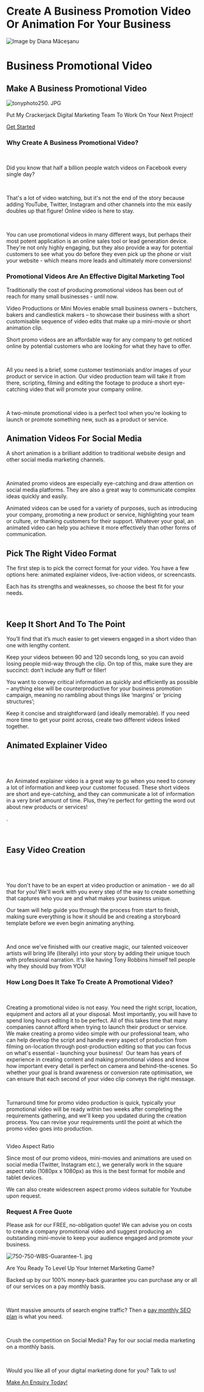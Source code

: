 # Create A Business Promotion Video Or Animation For Your Business


![Image by Diana Măceşanu](https://static.wixstatic.com/media/nsplsh_766347495553567a584f34~mv2_d_7360_4140_s_4_2.jpg/v1/fill/w_94,h_53,al_c,q_80,usm_0.66_1.00_0.01,blur_2,enc_avif,quality_auto/nsplsh_766347495553567a584f34~mv2_d_7360_4140_s_4_2.jpg)

# Business Promotional Video

## Make A Business Promotional Video

![tonyphoto250. JPG](https://static.wixstatic.com/media/6b7f88_582ea4f4b43348488f415acfc1cf97ce~mv2.jpg/v1/fill/w_153,h_153,al_c,q_80,usm_0.66_1.00_0.01,enc_avif,quality_auto/tonyphoto250_JPG.jpg)

Put My Crackerjack Digital Marketing Team To Work On Your Next Project!

[Get Started](https://www.webuildstores.co.uk/contact)

### Why Create A Business Promotional Video?

​

Did you know that half a billion people watch videos on Facebook every single day?

​

That's a lot of video watching, but it's not the end of the story because adding YouTube, Twitter, Instagram and other channels into the mix easily doubles up that figure! Online video is here to stay.

​

You can use promotional videos in many different ways, but perhaps their most potent application is an online sales tool or lead generation device. They're not only highly engaging, but they also provide a way for potential customers to see what you do before they even pick up the phone or visit your website - which means more leads and ultimately more conversions!

### Promotional Videos Are An Effective Digital Marketing Tool

Traditionally the cost of producing promotional videos has been out of reach for many small businesses - until now.

Video Productions or Mini Movies enable small business owners – butchers, bakers and candlestick makers – to showcase their business with a short customisable sequence of video edits that make up a mini-movie or short animation clip.

Short promo videos are an affordable way for any company to get noticed online by potential customers who are looking for what they have to offer.

​

All you need is a brief, some customer testimonials and/or images of your product or service in action. Our video production team will take it from there, scripting, filming and editing the footage to produce a short eye-catching video that will promote your company online.

​

A two-minute promotional video is a perfect tool when you're looking to launch or promote something new, such as a product or service. 

## Animation Videos For Social Media

A short animation is a brilliant addition to traditional website design and other social media marketing channels. 

​

Animated promo videos are especially eye-catching and draw attention on social media platforms. They are also a great way to communicate complex ideas quickly and easily.

Animated videos can be used for a variety of purposes, such as introducing your company, promoting a new product or service, highlighting your team or culture, or thanking customers for their support. Whatever your goal, an animated video can help you achieve it more effectively than other forms of communication.

## Pick The Right Video Format

 
The first step is to pick the correct format for your video. You have a few options here: animated explainer videos, live-action videos, or screencasts.

Each has its strengths and weaknesses, so choose the best fit for your needs.

​

## Keep It Short And To The Point

 
You’ll find that it’s much easier to get viewers engaged in a short video than one with lengthy content.

Keep your videos between 90 and 120 seconds long, so you can avoid losing people mid-way through the clip. On top of this, make sure they are succinct: don’t include any fluff or filler!

You want to convey critical information as quickly and efficiently as possible – anything else will be counterproductive for your business promotion campaign, meaning no rambling about things like ‘margins’ or ‘pricing structures’;

Keep it concise and straightforward (and ideally memorable). If you need more time to get your point across, create two different videos linked together.

## Animated Explainer Video

## ​

An Animated explainer video is a great way to go when you need to convey a lot of information and keep your customer focused. These short videos are short and eye-catching, and they can communicate a lot of information in a very brief amount of time. Plus, they're perfect for getting the word out about new products or services!

.

​

## Easy Video Creation

## ​

You don't have to be an expert at video production or animation - we do all that for you! We'll work with you every step of the way to create something that captures who you are and what makes your business unique.

Our team will help guide you through the process from start to finish, making sure everything is how it should be and creating a storyboard template before we even begin animating anything. 

​

And once we've finished with our creative magic, our talented voiceover artists will bring life (literally) into your story by adding their unique touch with professional narration. It's like having Tony Robbins himself tell people why they should buy from YOU! 

### How Long Does It Take To Create A Promotional Video?
​

Creating a promotional video is not easy. You need the right script, location, equipment and actors all at your disposal. Most importantly, you will have to spend long hours editing it to be perfect. All of this takes time that many companies cannot afford when trying to launch their product or service. 
​ 
We make creating a promo video simple with our professional team, who can help develop the script and handle every aspect of production from filming on-location through post-production editing so that you can focus on what's essential - launching your business! 
​ 
Our team has years of experience in creating content and making promotional videos and know how important every detail is perfect on camera and behind-the-scenes. So whether your goal is brand awareness or conversion rate optimisation, we can ensure that each second of your video clip conveys the right message.

​

Turnaround time for promo video production is quick, typically your promotional video will be ready within two weeks after completing the requirements gathering, and we'll keep you updated during the creation process. You can revise your requirements until the point at which the promo video goes into production.

## 
Video Aspect Ratio

 
Since most of our promo videos, mini-movies and animations are used on social media (Twitter, Instagram etc.), we generally work in the square aspect ratio (1080px x 1080px) as this is the best format for mobile and tablet devices.

We can also create widescreen aspect promo videos suitable for Youtube upon request.

### Request A Free Quote

 
Please ask for our FREE, no-obligation quote! We can advise you on costs to create a company promotional video and suggest producing an outstanding mini-movie to keep your audience engaged and promote your business.

![750-750-WBS-Guarantee-1. jpg](https://static.wixstatic.com/media/6b7f88_a675ac7772b54b729fec8f6a16b92078~mv2.jpg/v1/fill/w_154,h_154,al_c,q_80,usm_0.66_1.00_0.01,enc_avif,quality_auto/750-750-WBS-Guarantee-1.jpg)

Are You Ready To Level Up Your Internet Marketing Game?

Backed up by our 100% money-back guarantee you can purchase any or all of our services on a pay monthly basis.

​

Want massive amounts of search engine traffic? Then a [pay monthly SEO plan](https://www.webuildstores.co.uk/seo-copywriting) is what you need.

​

Crush the competition on Social Media? Pay for our social media marketing on a monthly basis.

​

Would you like all of your digital marketing done for you? Talk to us!

[Make An Enquiry Today!](https://www.webuildstores.co.uk/contact)
